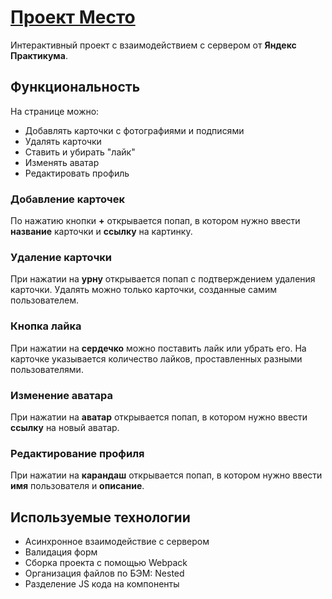 # [Проект Место](https://github.com/Kailber/mesto-project/tree/gh-pages)
Интерактивный проект с взаимодействием с сервером от **Яндекс Практикума**.

## Функциональность
На странице можно:
- Добавлять карточки с фотографиями и подписями
- Удалять карточки
- Ставить и убирать "лайк"
- Изменять аватар
- Редактировать профиль

### Добавление карточек
По нажатию кнопки **+** открывается попап, в котором нужно ввести **название** карточки и **ссылку** на картинку.

### Удаление карточки
При нажатии на **урну** открывается попап с подтверждением удаления карточки. Удалять можно только карточки, созданные самим пользователем. 

### Кнопка лайка
При нажатии на **сердечко** можно поставить лайк или убрать его. На карточке указывается количество лайков, проставленных разными пользователями.

### Изменение аватара
При нажатии на **аватар** открывается попап, в котором нужно ввести **ссылку** на новый аватар.

### Редактирование профиля
При нажатии на **карандаш** открывается попап, в котором нужно ввести **имя** пользователя и **описание**.

## Используемые технологии
- Асинхронное взаимодействие с сервером
- Валидация форм
- Сборка проекта с помощью Webpack
- Организация файлов по БЭМ: Nested
- Разделение JS кода на компоненты

<!-- ## Дальнейшее развитие -->
<!-- Убрать остаточные правила валидации при закрытии попапа при отсутствии сабмита -->
<!-- Базово на каждой форме висит серая кнопка сабмита, но после первого инпута при заполнении по новой кнопка горит уже чёрным, при этом оставаясь активной -->